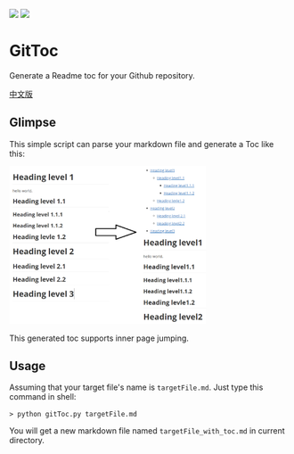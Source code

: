<a href="https://996.icu"><img src="https://img.shields.io/badge/link-996.icu-red.svg"></a> <a href='https://pytorch.org/'><img src='https://img.shields.io/badge/python-3.5-green.svg'></a>

# GitToc

Generate a Readme toc for your Github repository.

[中文版](README_CN.md)

## Glimpse

This simple script can parse your markdown file and generate a Toc like this:

<img src='effect.png' width=70%>

This generated toc supports inner page jumping.

## Usage

Assuming that your target file's name is `targetFile.md`. Just type this command in shell:

 ```shell
> python gitToc.py targetFile.md
 ```

You will get a new markdown file named `targetFile_with_toc.md` in current directory.  



